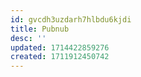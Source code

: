 ```yaml
---
id: gvcdh3uzdarh7hlbdu6kjdi
title: Pubnub
desc: ''
updated: 1714422859276
created: 1711912450742
---
```


